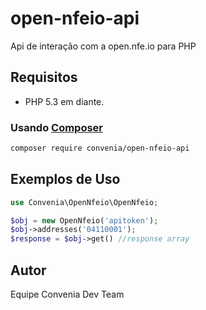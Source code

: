 # open-nfeio-api
Api de interação com a open.nfe.io para PHP

## Requisitos

* PHP 5.3 em diante.

### Usando [Composer](http://getcomposer.org/)

```bash
composer require convenia/open-nfeio-api
```

## Exemplos de Uso

```php
use Convenia\OpenNfeio\OpenNfeio;

$obj = new OpenNfeio('apitoken');
$obj->addresses('04110001');
$response = $obj->get() //response array
```
## Autor

Equipe Convenia Dev Team
